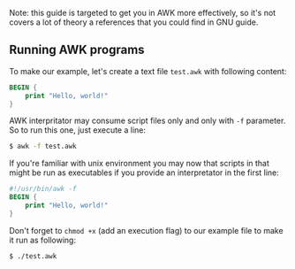 Note: this guide is targeted to get you in AWK more effectively, so it's not covers a lot of theory a references that you could find in GNU guide.



## Running AWK programs

To make our example, let's create a text file ``test.awk`` with following content:

```AWK
BEGIN {
    print "Hello, world!"
}
```

AWK interpritator may consume script files only and only with ``-f`` parameter. So to run this one, just execute a line:

```bash
$ awk -f test.awk
```

If you're familiar with unix environment you may now that scripts in that might be run as executables if you provide an interpretator in the first line:

```awk
#!/usr/bin/awk -f
BEGIN {
    print "Hello, world!"
}
```

Don't forget to ``chmod +x`` (add an execution flag) to our example file to make it run as following:

```bash
$ ./test.awk
```


